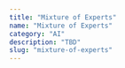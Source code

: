 ```yaml
---
title: "Mixture of Experts"
name: "Mixture of Experts"
category: "AI"
description: "TBD"
slug: "mixture-of-experts"
---
```

